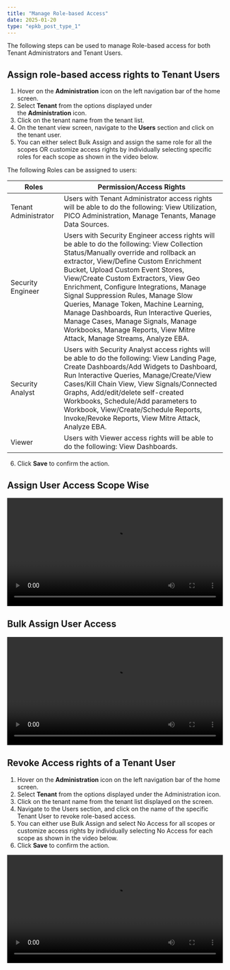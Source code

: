 ```yaml
---
title: "Manage Role-based Access"
date: 2025-01-20
type: "epkb_post_type_1"
---
```


The following steps can be used to manage Role-based access for both Tenant Administrators and Tenant Users.

## **Assign role-based access rights to Tenant Users** 

1. Hover on the **Administration** icon on the left navigation bar of the home screen.  
2. Select **Tenant** from the options displayed under the **Administration** icon.  
3. Click on the tenant name from the tenant list.  
4. On the tenant view screen, navigate to the **Users** section and click on the tenant user.  
5. You can either select Bulk Assign and assign the same role for all the scopes OR customize access rights by individually selecting specific roles for each scope as shown in the video below.

The following Roles can be assigned to users:

| Roles | Permission/Access Rights |
| --- | --- |
| Tenant Administrator  | Users with Tenant Administrator access rights will be able to do the following: View Utilization, PICO Administration, Manage Tenants, Manage Data Sources. |
| Security Engineer  | Users with Security Engineer access rights will be able to do the following: View Collection Status/Manually override and rollback an extractor, View/Define Custom Enrichment Bucket, Upload Custom Event Stores, View/Create Custom Extractors, View Geo Enrichment, Configure Integrations, Manage Signal Suppression Rules, Manage Slow Queries, Manage Token, Machine Learning, Manage Dashboards, Run Interactive Queries, Manage Cases, Manage Signals, Manage Workbooks, Manage Reports, View Mitre Attack, Manage Streams, Analyze EBA. |
| Security Analyst  | Users with Security Analyst access rights will be able to do the following: View Landing Page, Create Dashboards/Add Widgets to Dashboard, Run Interactive Queries, Manage/Create/View Cases/Kill Chain View, View Signals/Connected Graphs, Add/edit/delete self-created Workbooks, Schedule/Add parameters to Workbook, View/Create/Schedule Reports, Invoke/Revoke Reports, View Mitre Attack, Analyze EBA. |
| Viewer  | Users with Viewer access rights will be able to do the following: View Dashboards. |

6. Click **Save** to confirm the action.

## **Assign User Access Scope Wise** 

<video width="100%" height="auto" controls><source src="./video/Assign-User-Access-Scope-Wise-1.mp4" type="video/mp4" />Your browser does not support the video tag.</video>

## **Bulk Assign User Access** 

<video width="100%" height="auto" controls><source src="./video/Bulk-Assign-User-Access.mp4" type="video/mp4" />Your browser does not support the video tag.</video>

## **Revoke Access rights of a Tenant User** 

1. Hover on the **Administration** icon on the left navigation bar of the home screen.  
2. Select **Tenant** from the options displayed under the Administration icon.  
3. Click on the tenant name from the tenant list displayed on the screen.  
4. Navigate to the Users section, and click on the name of the specific Tenant User to revoke role-based access.  
5. You can either use Bulk Assign and select No Access for all scopes or customize access rights by individually selecting No Access for each scope as shown in the video below.  
6. Click **Save** to confirm the action.

<video width="100%" height="auto" controls><source src="./video/User-Revoke-Access-through-Bulk-Assign-No-Access-1.mp4" type="video/mp4" />Your browser does not support the video tag.</video>

